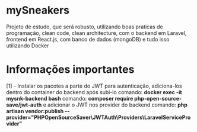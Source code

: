 # mySneakers
Projeto de estudo, que será robusto, utilizando boas praticas de programação, clean code, clean architecture, com o backend em Laravel, frontend em React.js, com banco de dados (mongoDB) e tudo isso utilizando Docker

# Informações importantes
[1] - Instalar os pacotes a parte do JWT para autenticação, adiciona-los dentro do container do backend após subi-lo
comando: **docker exec -it mysnk-backend bash**
comando: **composer require php-open-source-save/jwt-auth** e adicionar o JWT nos provider do backend 
comando: **php artisan vendor:publish --provider="PHPOpenSourceSaver\JWTAuth\Providers\LaravelServiceProvider"** 
